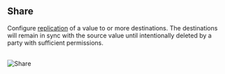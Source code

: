

## Share

Configure [replication](/docs/getting-started/basics/#the-solution-config-replication) of a value to or more 
destinations. The destinations will remain in sync with the source value until intentionally deleted by a party with
sufficient permissions.

<br/>![Share](/images/gifs/share.gif)<br/>